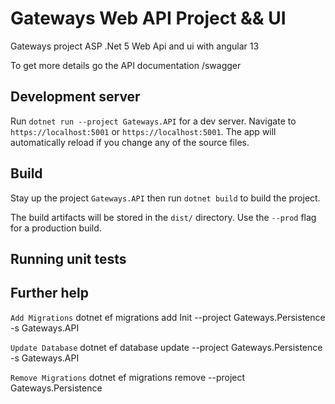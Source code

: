# Gateways Web API Project  && UI 
Gateways project ASP .Net 5 Web Api and ui with angular 13

To get more details go the API documentation /swagger 

## Development server

Run `dotnet run --project Gateways.API` for a dev server. Navigate to `https://localhost:5001` or `https://localhost:5001`. The app will automatically reload if you change any of the source files.

## Build

Stay up the project `Gateways.API` then run `dotnet build` to build the project.

The build artifacts will be stored in the `dist/` directory. Use the `--prod` flag for a production build.

## Running unit tests

## Further help
`Add Migrations`
dotnet ef migrations add Init --project Gateways.Persistence -s Gateways.API

`Update Database`
dotnet ef database update --project Gateways.Persistence -s Gateways.API

`Remove Migrations`
dotnet ef migrations remove --project Gateways.Persistence

